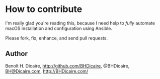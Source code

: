 # How to contribute

I'm really glad you're reading this, because I need help to *fully* automate macOS installation and configuration using Ansible.

Please fork, fix, enhance, and send pull requests.

## Author

Benoît H. Dicaire, http://github.com/BHDicaire, @BHDicaire, BH@Dicaire.com, http://BHDicaire.com/
